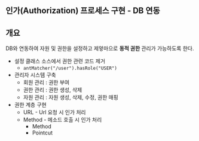 ## 인가(Authorization) 프로세스 구현 - DB 연동

## 개요
DB와 연동하여 자원 및 권한을 설정하고 제엏마으로 **동적 권한** 관리가 가능하도록 한다.

- 설정 클래스 소스에서 권한 관련 코드 제거
  - ```antMatcher("/user").hasRole("USER")```
- 관리자 시스템 구축
  - 회원 관리 : 권한 부여
  - 권한 관리 : 권한 생성, 삭제
  - 자원 관리 : 자원 생성, 삭제, 수정, 권한 매핑
- 권한 계층 구현
  - URL - Url 요청 시 인가 처리
  - Method - 메소드 호출 시 인가 처리
    - Method
    - Pointcut